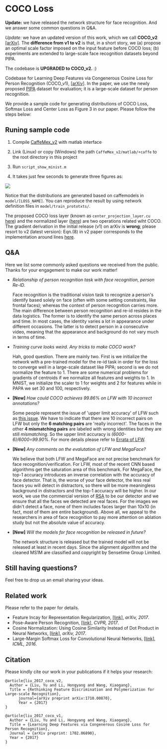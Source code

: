 # COCO Loss

**Update:** we have released the network structure for face recognition. And we answer some common questions in Q&A.

*Update:* we have an updated version of this work, which we call **COCO_v2** [[arXiv]](https://arxiv.org/pdf/1710.00870.pdf). The **difference from v1 to v2** is that, in a short story, we (a) propose an optimal scale factor imposed on the input feature before COCO loss; (b) experiments are extended to large-scale face recognition datasets beyond PIPA.

The codebase is **UPGRADED to COCO_v2.** :)


Codebase for Learning Deep Features via Congenerous Cosine Loss for Person Recognition (COCO_v1), [[arXiv]](https://arxiv.org/abs/1702.06890). In the paper, we use the newly proposed [PIPA](https://people.eecs.berkeley.edu/~nzhang/piper.html) dataset for evaluation; it is a large-scale dataset for person recognition. 

We provide a sample code for generating distributions of COCO Loss, Softmax Loss and Center Loss as Figure 3 in our paper. Please follow the steps below:

## Runing sample code

1. Compile [CaffeMex_v2](https://github.com/sciencefans/CaffeMex_v2/) with matlab interface 

2. Link (Linux) or copy (Windows) the path `CaffeMex_v2/matlab/+caffe` to the root directory in this project

3. Run `script_show_minist.m`

4. It takes just few seconds to generate three figures as:

![](output_sample.jpg)

Notice that the distributions are generated based on caffemodels in `model/[LOSS_NAME]`. You can reproduce the result by using network definition files in `model/train_prototxts/`.


The proposed COCO loss layer (known as `center_projection_layer.cu` [here](https://github.com/sciencefans/CaffeMex_v2/blob/master/src/caffe/layers/center_projection_layer.cu)) and the normalized layer ([here](https://github.com/sciencefans/CaffeMex_v2/blob/master/src/caffe/layers/normalize_layer.cu)) are two operations related wiht COCO. The gradient derivation in the initial release (v1) on arXiv is **wrong**; please resort to v2 (latest version): Eqn.(8) in v2 paper corresponds to the implementation around lines [here](https://github.com/sciencefans/CaffeMex_v2/blob/master/src/caffe/layers/normalize_layer.cpp#L55).

## Q&A

Here we list some commonly asked questions we received from the public. Thanks for your engagement to make our work matter!

- *Relationship of person recognition task with face recognition, person Re-ID.*

	Face recognition is the traditional vision task to recognize a person's identify based solely on face (often with some setting constraints, like frontal faces); whereas the context of person recognition carries more. The main difference between person recognition and re-id resides in the data logistics. The former is to identify the same person across places and time. In most cases, the identity varies a lot in appearance under different occasions. The latter is to detect person in a consecutive video, meaning that the appearance and background do not vary much in terms of time.

- *Training curve looks weird. Any tricks to make COCO work?*

	Hah, good question. There are mainly two. First is we initialize the network with a pre-trained model for the re-id task in order for the loss to converge well in a large-scale dataset like PIPA; second is we do not normalize the feature to 1. There are some numerical problems for gradients of centroids if we  normalize all features and weights to 1. In MNIST, we initialize the scaler to 1 for weights and 2 for features while in PAPA we set 30 and 100, respectively.

- **[New]** *How could COCO achieves 99.86% on LFW with 10 incorrect annotations?*

	Some people represent the issue of 'upper limit accuracy' of LFW such as [this issue](https://github.com/sciencefans/coco_loss/issues/9). We have to indicate that there are 10 incorrect pairs on LFW but only the **6 matching pairs** are 'really incorrect'. The faces in the other **4 mismatching pairs** are labeled with wrong identities but they are still *mismatching*. So the upper limit accuracy is *(6000-6)/6000=99.90%*. For more details please refer to [Errata of LFW](http://vis-www.cs.umass.edu/lfw/index.html).

- **[New]** *Any comments on the evalutation of LFW and MegaFace?*

	We believe that both LFW and MegaFace are not precise benchmark for face recognition/verification. For LFW, most of the recent CNN based algorithms get the saturation area of this benchmark. For MegaFace, the top-1 accuracy introduces an inverse correlation with the accuracy of face detector. That is, the worse of your face detector, the less real faces you will detect in distractors, so there will be more meaningless background in distractors and the top-1 accuracy will be higher. In our work, we use the commercial version of [RSA](https://github.com/walkoncross/RSA-for-object-detection) to be our detector and we ensure that all the faces we detected are real faces. For the images we didn't detect a face, none of them includes faces larger than 10x10 (in fact, most of them are entire background). Above all, we appeal to the researchers in area of face recognition to pay more attention on ablation study but not the absolute value of accuracy.

- **[New]** *Will the models for face recognition be released in future?*

	The network structure is released but the trained model will not be released at least in recent days. Since the alignment algorithm and the cleaned MS1M are classified and copyright by Sensetime Group Limited.


<!-- - *Why do you not release the whole codebase for the person recognition pipeline?*
	
	Good quetion the second. There are many side things you need to take care of: pretrain the models, crop patches, alignment, score merging from regions, etc. So we just skip this part. -->

## Still having questions?

Feel free to drop us an email sharing your ideas.

## Related work

Please refer to the paper for details.

- Feature Incay for Representation Regularization, [[link]](https://arxiv.org/abs/1705.10284), *arXiv, 2017*.
- Pose-Aware Person Recognition, [[link]](https://arxiv.org/pdf/1705.10120.pdf), *CVPR, 2017*.
- Cosine Normalization: Using Cosine Similarity Instead of Dot Product in Neural Networks, [[link]](https://arxiv.org/abs/1702.05870), *arXiv, 2017*.
- Large-Margin Softmax Loss for Convolutional Neural Networks, [[link]](http://jmlr.org/proceedings/papers/v48/liud16.pdf), *ICML, 2016*.

## Citation
Please kindly cite our work in your publications if it helps your research:

    @article{liu_2017_coco_v2,
      Author = {Liu, Yu and Li, Hongyang and Wang, Xiaogang},
      Title = {Rethinking Feature Discrimination and Polymerization for Large-scale Recognition},
          journal={arXiv preprint arXiv:1710.00870},
          Year = {2017}
    }

    @article{liu_2017_coco_v1,
      Author = {Liu, Yu and Li, Hongyang and Wang, Xiaogang},
      Title = {Learning Deep Features via Congenerous Cosine Loss for Person Recognition},
	  Journal = {arXiv preprint: 1702.06890},
	  Year = {2017}
    }
